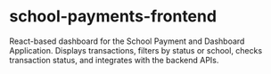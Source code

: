 # school-payments-frontend
React-based dashboard for the School Payment and Dashboard Application. Displays transactions, filters by status or school, checks transaction status, and integrates with the backend APIs.
